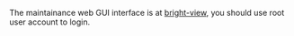 The maintainance web GUI interface is at [bright-view](https://10.8.6.22:8081/bright-view), you should use root user account to login.
